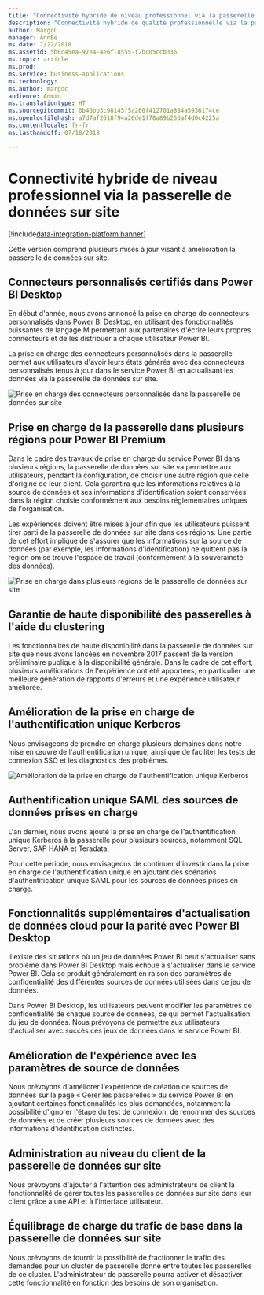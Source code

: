 ```yaml
---
title: "Connectivité hybride de niveau professionnel via la passerelle de données sur site"
description: "Connectivité hybride de qualité professionnelle via la passerelle de données sur site"
author: MargoC
manager: AnnBe
ms.date: 7/22/2018
ms.assetid: 5b0c45ea-97e4-4e6f-8555-f2bc05ccb336
ms.topic: article
ms.prod: 
ms.service: business-applications
ms.technology: 
ms.author: margoc
audience: Admin
ms.translationtype: HT
ms.sourcegitcommit: 0b40bb3c98145f5a260f412701a884a5936174ce
ms.openlocfilehash: a7d7af2618f94a26de1f78a89b253af4d0c4225a
ms.contentlocale: fr-fr
ms.lasthandoff: 07/18/2018

---
```

#  <a name="enterprise-grade-hybrid-connectivity-using-the-on-premises-data-gateway"></a>Connectivité hybride de niveau professionnel via la passerelle de données sur site

[!include[data-integration-platform banner](../includes/data-integration-platform.md)]




Cette version comprend plusieurs mises à jour visant à amélioration la passerelle de données sur site.

## <a name="certified-custom-connectors-in-power-bi-desktop"></a>Connecteurs personnalisés certifiés dans Power BI Desktop

En début d'année, nous avons annoncé la prise en charge de connecteurs personnalisés dans Power BI Desktop, en utilisant des fonctionnalités puissantes de langage M permettant aux partenaires d'écrire leurs propres connecteurs et de les distribuer à chaque utilisateur Power BI.

La prise en charge des connecteurs personnalisés dans la passerelle permet aux utilisateurs d'avoir leurs états générés avec des connecteurs personnalisés tenus à jour dans le service Power BI en actualisant les données via la passerelle de données sur site.

![Prise en charge des connecteurs personnalisés dans la passerelle de données sur site](media/custom-connectors-support-premises-data-gateway-1.jpg "Prise en charge des connecteurs personnalisés dans la passerelle de données sur site")

## <a name="gateway-multi-geo-support-for-power-bi-premium"></a>Prise en charge de la passerelle dans plusieurs régions pour Power BI Premium

Dans le cadre des travaux de prise en charge du service Power BI dans plusieurs régions, la passerelle de données sur site va permettre aux utilisateurs, pendant la configuration, de choisir une autre région que celle d'origine de leur client. Cela garantira que les informations relatives à la source de données et ses informations d'identification soient conservées dans la région choisie conformément aux besoins réglementaires uniques de l'organisation.

Les expériences doivent être mises à jour afin que les utilisateurs puissent tirer parti de la passerelle de données sur site dans ces régions. Une partie de cet effort implique de s'assurer que les informations sur la source de données (par exemple, les informations d'identification) ne quittent pas la région om se trouve l'espace de travail (conformément à la souveraineté des données).

![Prise en charge dans plusieurs régions de la passerelle de données sur site](media/gateway-multi-geo-support-pbi-premium-1.png "Prise en charge dans plusieurs régions de la passerelle de données sur site")

## <a name="guarantee-high-availability-of-gateways-via-clustering"></a>Garantie de haute disponibilité des passerelles à l'aide du clustering
Les fonctionnalités de haute disponibilité dans la passerelle de données sur site que nous avons lancées en novembre 2017 passent de la version préliminaire publique à la disponibilité générale. Dans le cadre de cet effort, plusieurs améliorations de l'expérience ont été apportées, en particulier une meilleure génération de rapports d'erreurs et une expérience utilisateur améliorée.

## <a name="improved-kerberos-single-sign-on-support"></a>Amélioration de la prise en charge de l'authentification unique Kerberos
Nous envisageons de prendre en charge plusieurs domaines dans notre mise en œuvre de l'authentification unique, ainsi que de faciliter les tests de connexion SSO et les diagnostics des problèmes.

![Amélioration de la prise en charge de l'authentification unique Kerberos](media/improved-kerberos-single-sign-support-premises-data-gateway-1.png "Amélioration de la prise en charge de l'authentification unique Kerberos")

## <a name="saml-based-single-sign-on-for-supported-data-sources"></a>Authentification unique SAML des sources de données prises en charge

L'an dernier, nous avons ajouté la prise en charge de l'authentification unique Kerberos à la passerelle pour plusieurs sources, notamment SQL Server, SAP HANA et Teradata.

Pour cette période, nous envisageons de continuer d'investir dans la prise en charge de l'authentification unique en ajoutant des scénarios d'authentification unique SAML pour les sources de données prises en charge.

<a name="additional-cloud-data-refresh-capabilities-for-parity-with-pbi-desktop"></a>  
## <a name="additional-cloud-data-refresh-capabilities-for-parity-with-power-bi-desktop"></a>Fonctionnalités supplémentaires d'actualisation de données cloud pour la parité avec Power BI Desktop

Il existe des situations où un jeu de données Power BI peut s'actualiser sans problème dans Power BI Desktop mais échoue à s'actualiser dans le service Power BI. Cela se produit généralement en raison des paramètres de confidentialité des différentes sources de données utilisées dans ce jeu de données.

Dans Power BI Desktop, les utilisateurs peuvent modifier les paramètres de confidentialité de chaque source de données, ce qui permet l'actualisation du jeu de données. Nous prévoyons de permettre aux utilisateurs d'actualiser avec succès ces jeux de données dans le service Power BI.

<a name="improved-data-sources-settings-experience"></a>  
## <a name="improved-data-source-settings-experience"></a>Amélioration de l'expérience avec les paramètres de source de données

Nous prévoyons d'améliorer l'expérience de création de sources de données sur la page « Gérer les passerelles » du service Power BI en ajoutant certaines fonctionnalités les plus demandées, notamment la possibilité d'ignorer l'étape du test de connexion, de renommer des sources de données et de créer plusieurs sources de données avec des informations d'identification distinctes.

## <a name="tenant-level-administration-of-on-premises-data-gateway"></a>Administration au niveau du client de la passerelle de données sur site
Nous prévoyons d'ajouter à l'attention des administrateurs de client la fonctionnalité de gérer toutes les passerelles de données sur site dans leur client grâce à une API et à l'interface utilisateur.

## <a name="basic-traffic-load-balancing-in-the-on-premises-data-gateway"></a>Équilibrage de charge du trafic de base dans la passerelle de données sur site
Nous prévoyons de fournir la possibilité de fractionner le trafic des demandes pour un cluster de passerelle donné entre toutes les passerelles de ce cluster.
L'administrateur de passerelle pourra activer et désactiver cette fonctionnalité en fonction des besoins de son organisation.

